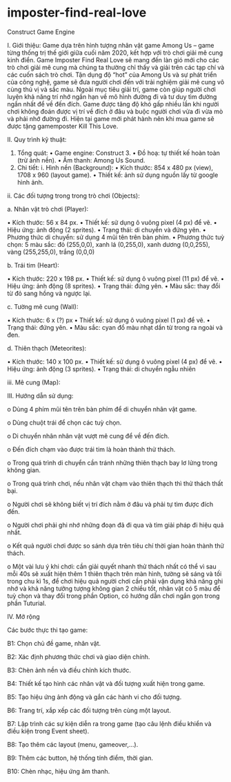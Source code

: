 # imposter-find-real-love
Construct Game Engine

I.	Giới thiệu: 
Game dựa trên hình tượng nhân vật game Among Us – game từng thống trị thế giới giữa cuối năm 2020, kết hợp với trò chơi giải mê cung kinh điển.  Game Imposter Find Real Love sẽ mang đến làn gió mới cho các trò chơi giải mê cung mà chúng ta thường chỉ thấy và giải trên các tạp chí và các cuốn sách trò chơi. Tận dụng độ “hot” của Among Us và sự phát triển của công nghệ, game sẽ đưa người chơi đến với trải nghiệm giải mê cung vô cùng thú vị và sắc màu. Ngoài mục tiêu giải trí, game còn giúp người chơi luyện khả năng trí nhớ ngắn hạn về mô hình đường đi và tư duy tìm đường ngắn nhất để về đến đích. Game được tăng độ khó gấp nhiều lần khi người chơi không đoán được vị trí về đích ở đâu và buộc người chơi vừa đi vừa mò và phải nhớ đường đi. Hiện tại game mới phát hành nên khi mua game sẽ được tặng gamemposter Kill This Love.

II.	Quy trình kỹ thuật: 

1.	Tổng quát:
•	Game engine: Construct 3.
•	Đồ hoạ: tự thiết kế hoàn toàn (trừ ảnh nền).
•	Âm thanh: Among Us Sound.
2.	Chi tiết: 
i.	Hình nền (Background):
•	Kích thước: 854 x 480 px (view), 1708 x 960 (layout game).
•	Thiết kế: ảnh sử dụng nguồn lấy từ google hình ảnh.

ii.	Các đối tượng trong trong trò chơi (Objects):

a.	Nhân vật trò chơi (Player):

•	Kích thước: 56 x 84 px.
•	Thiết kế: sử dụng ô vuông pixel (4 px) để vẽ.
•	Hiệu ứng: ảnh động (2 sprites).
•	Trạng thái: di chuyển và đứng yên.
•	Phương thức di chuyển: sử dụng 4 mũi tên trên bàn phím.
•	Phương thức tuỳ chọn: 5 màu sắc: đỏ (255,0,0), xanh lá (0,255,0), xanh dương (0,0,255), vàng (255,255,0), trắng (0,0,0)

b.	Trái tim (Heart):

•	Kích thước: 220 x 198 px.
•	Thiết kế: sử dụng ô vuông pixel (11 px) để vẽ.
•	Hiệu ứng: ảnh động (8 sprites).
•	Trạng thái: đứng yên.
•	Màu sắc: thay đổi từ đỏ sang hồng và ngược lại.

c.	Tường mê cung (Wall):

•	Kích thước: 6 x (?) px
•	Thiết kế: sử dụng ô vuông pixel (1 px) để vẽ.
•	Trạng thái: đứng yên.
•	Màu sắc: cyan đổ màu nhạt dần từ trong ra ngoài và đen.

d.	Thiên thạch (Meteorites):

•	Kích thước: 140 x 100 px.
•	Thiết kế: sử dụng ô vuông pixel (4 px) để vẽ.
•	Hiệu ứng: ảnh động (3 sprites).
•	Trạng thái: di chuyển ngẫu nhiên

iii.	Mê cung (Map): 

III.	Hướng dẫn sử dụng: 

o	Dùng 4 phím mũi tên trên bàn phím để di chuyển nhân vật game.

o	Dùng chuột trái để chọn các tuỳ chọn.

o	Di chuyển nhân nhân vật vượt mê cung để về đến đích.

o	Đến đích chạm vào được trái tim là hoàn thành thử thách.

o	Trong quá trình di chuyển cần tránh những thiên thạch bay lơ lửng trong không gian.

o	Trong quá trình chơi, nếu nhân vật chạm vào thiên thạch thì thử thách thất bại.

o	Người chơi sẽ không biết vị trí đích nằm ở đâu và phải tự tìm được đích đến.

o	Người chơi phải ghi nhớ những đoạn đã đi qua và tìm giải pháp đi hiệu quả nhất.

o	Kết quả người chơi được so sánh dựa trên tiêu chí thời gian hoàn thành thử thách.

o	Một vài lưu ý khi chơi: cần giải quyết nhanh thử thách nhất có thể vì sau mỗi 40s sẽ xuất hiện thêm 1 thiên thạch trên màn hình, tường sẽ sáng và tối trong chu kì 1s, để chơi hiệu quả người chơi cần phải vận dụng khả năng ghi nhớ và khả năng tưởng tượng không gian 2 chiều tốt, nhân vật có 5 màu để tuỳ chọn và thay đổi trong phần Option, có hướng dẫn chơi ngắn gọn trong phần Tuturial.

IV.	Mở rộng

Các bước thực thi tạo game:

B1:	Chọn chủ đề game, nhân vật.

B2:	Xác định phương thức chơi và giao diện chính.

B3:	Chèn ảnh nền và điều chỉnh kích thước.

B4:	Thiết kế tạo hình các nhân vật và đối tượng xuất hiện trong game.

B5:	Tạo hiệu ứng ảnh động và gắn các hành vi cho đối tượng.

B6:	Trang trí, xắp xếp các đối tượng trên cùng một layout.

B7:	Lập trình các sự kiện diễn ra trong game (tạo câu lệnh điều khiển và điều kiện trong Event sheet).

B8:	Tạo thêm các layout (menu, gameover,…).

B9:	Thêm các button, hệ thống tính điểm, thời gian.

B10:	Chèn nhạc, hiệu ứng âm thanh.

